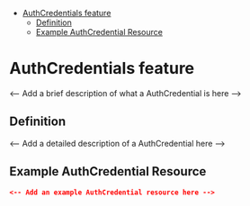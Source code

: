 <!-- START doctoc generated TOC please keep comment here to allow auto update -->
<!-- DON'T EDIT THIS SECTION, INSTEAD RE-RUN doctoc TO UPDATE -->

- [AuthCredentials feature](#authcredentials-feature)
  - [Definition](#definition)
  - [Example AuthCredential Resource](#example-authcredential-resource)

<!-- END doctoc generated TOC please keep comment here to allow auto update -->

# AuthCredentials feature

<-- Add a brief description of what a AuthCredential is here -->

## Definition

<-- Add a detailed description of a AuthCredential here -->

## Example AuthCredential Resource

```json
<-- Add an example AuthCredential resource here -->
```
